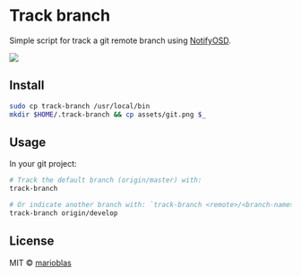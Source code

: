 # Track branch

Simple script for track a git remote branch using [NotifyOSD](https://wiki.ubuntu.com/NotifyOSD).

![](https://cloud.githubusercontent.com/assets/3719969/7668541/a9fe5616-fc35-11e4-9d8b-4ecd33618f2d.png)

## Install

```sh
sudo cp track-branch /usr/local/bin
mkdir $HOME/.track-branch && cp assets/git.png $_
```

## Usage

In your git project:

```sh
# Track the default branch (origin/master) with:
track-branch

# Or indicate another branch with: `track-branch <remote>/<branch-name>`, e.g.
track-branch origin/develop
```

## License

MIT © [marioblas](https://github.com/marioblas)
